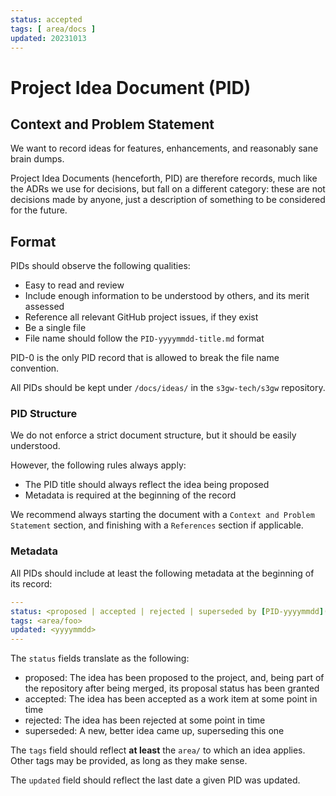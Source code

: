 ```yaml
---
status: accepted
tags: [ area/docs ]
updated: 20231013
---
```


# Project Idea Document (PID)

## Context and Problem Statement

We want to record ideas for features, enhancements, and reasonably sane brain
dumps.

Project Idea Documents (henceforth, PID) are therefore records, much like the
ADRs we use for decisions, but fall on a different category: these are not
decisions made by anyone, just a description of something to be considered for
the future.

## Format

PIDs should observe the following qualities:

- Easy to read and review
- Include enough information to be understood by others, and its merit assessed
- Reference all relevant GitHub project issues, if they exist
- Be a single file
- File name should follow the `PID-yyyymmdd-title.md` format

PID-0 is the only PID record that is allowed to break the file name convention.

All PIDs should be kept under `/docs/ideas/` in the `s3gw-tech/s3gw`
repository.

### PID Structure

We do not enforce a strict document structure, but it should be easily
understood.

However, the following rules always apply:

- The PID title should always reflect the idea being proposed
- Metadata is required at the beginning of the record

We recommend always starting the document with a `Context and Problem Statement`
section, and finishing with a `References` section if applicable.

### Metadata

All PIDs should include at least the following metadata at the beginning of its
record:

```yaml
---
status: <proposed | accepted | rejected | superseded by [PID-yyyymmdd](/docs/ideas/PID-yyyymmdd-foo.md)]>
tags: <area/foo>
updated: <yyyymmdd>
---
```

The `status` fields translate as the following:

- proposed: The idea has been proposed to the project, and, being part of the
  repository after being merged, its proposal status has been granted
- accepted: The idea has been accepted as a work item at some point in time
- rejected: The idea has been rejected at some point in time
- superseded: A new, better idea came up, superseding this one

The `tags` field should reflect **at least** the `area/` to which an idea
applies. Other tags may be provided, as long as they make sense.

The `updated` field should reflect the last date a given PID was updated.
